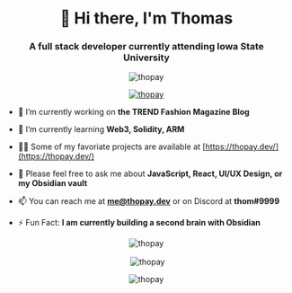 <h1 align="center">👋 Hi there, I'm Thomas</h1>
<h3 align="center">A full stack developer currently attending Iowa State University</h3>

<p align="center"> <img src="https://komarev.com/ghpvc/?username=thopay&label=Profile%20views&color=0e75b6&style=flat" alt="thopay" /> </p>

<p align="center"> <a href="https://github.com/ryo-ma/github-profile-trophy"><img src="https://github-profile-trophy.vercel.app/?username=thopay&no-frame=true&theme=onedark&title=Joined2020,Commits,Repositories" alt="thopay" /></a> </p>

- 👷 I’m currently working on **the TREND Fashion Magazine Blog**

- 🌱 I’m currently learning **Web3, Solidity, ARM**

- 👨‍💻 Some of my favoriate projects are available at [https://thopay.dev/](https://thopay.dev/)

- 💬 Please feel free to ask me about **JavaScript, React, UI/UX Design, or my Obsidian vault**

- 📫 You can reach me at **me@thopay.dev** or on Discord at **thom#9999**

- ⚡ Fun Fact: **I am currently building a second brain with Obsidian**


<p align="center"><img align="center" src="https://github-readme-stats.vercel.app/api/top-langs?username=thopay&show_icons=true&locale=en&layout=compact" alt="thopay" /></p>

<p align="center">&nbsp;<img align="center" src="https://github-readme-stats.vercel.app/api?username=thopay&show_icons=true&locale=en" alt="thopay" /></p>

<p align="center"><img align="center" src="https://github-readme-streak-stats.herokuapp.com/?user=thopay&" alt="thopay" /></p>

